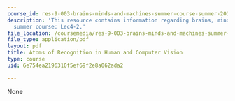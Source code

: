 ```yaml
---
course_id: res-9-003-brains-minds-and-machines-summer-course-summer-2015
description: 'This resource contains information regarding brains, minds and machines
  summer course: Lec4-2.'
file_location: /coursemedia/res-9-003-brains-minds-and-machines-summer-course-summer-2015/6e754ea2196310f5ef69f2e8a062ada2_MITRES_9_003SUM15_Lec4-2.pdf
file_type: application/pdf
layout: pdf
title: Atoms of Recognition in Human and Computer Vision
type: course
uid: 6e754ea2196310f5ef69f2e8a062ada2

---
```

None